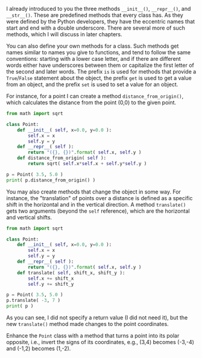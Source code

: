 I already introduced to you the three methods `__init__()`,
`__repr__()`, and `__str__()`. These are predefined methods that every
class has. As they were defined by the Python developers, they have the
eccentric names that start and end with a double underscore. There are
several more of such methods, which I will discuss in later chapters.

You can also define your own methods for a class. Such methods get names
similar to names you give to functions, and tend to follow the same
conventions: starting with a lower case letter, and if there are
different words either have underscores between them or capitalize the
first letter of the second and later words. The prefix `is` is used for
methods that provide a `True`/`False` statement about the object, the
prefix `get` is used to get a value from an object, and the prefix `set`
is used to set a value for an object.

For instance, for a point I can create a method
`distance_from_origin()`, which calculates the distance from the point
(0,0) to the given point.

```python
from math import sqrt

class Point:
    def __init__( self, x=0.0, y=0.0 ):
        self.x = x
        self.y = y
    def __repr__( self ):
        return "({}, {})".format( self.x, self.y )
    def distance_from_origin( self ):
        return sqrt( self.x*self.x + self.y*self.y )

p = Point( 3.5, 5.0 )
print( p.distance_from_origin() )
```

You may also create methods that change the object in some way. For
instance, the "translation" of points over a distance is defined as a
specific shift in the horizontal and in the vertical direction. A method
`translate()` gets two arguments (beyond the `self` reference), which
are the horizontal and vertical shifts.

```python
from math import sqrt

class Point:
    def __init__( self, x=0.0, y=0.0 ):
        self.x = x
        self.y = y
    def __repr__( self ):
        return "({}, {})".format( self.x, self.y )
    def translate( self, shift_x, shift_y ):
        self.x += shift_x
        self.y += shift_y

p = Point( 3.5, 5.0 )
p.translate( -3, 7 )
print( p )
```

As you can see, I did not specify a return value (I did not need it),
but the new `translate()` method made changes to the point coordinates.

Enhance the `Point` class with a method that turns a point into its
polar opposite, i.e., invert the signs of its coordinates, e.g., (3,4)
becomes (-3,-4) and (-1,2) becomes (1,-2).
